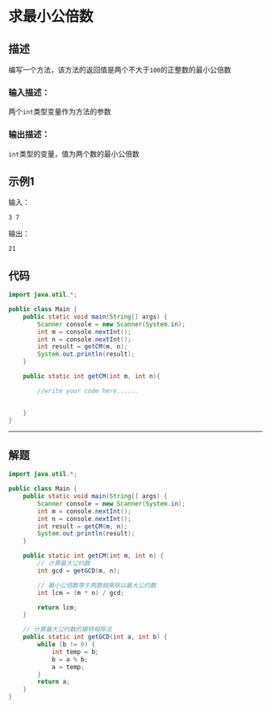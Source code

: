 # 求最小公倍数

## 描述

编写一个方法，该方法的返回值是两个不大于`100`的正整数的最小公倍数

### 输入描述：

两个`int`类型变量作为方法的参数

### 输出描述：

`int`类型的变量，值为两个数的最小公倍数

## 示例1

输入：

```
3 7
```

输出：

```
21
```

## 代码

```java
import java.util.*;

public class Main {
    public static void main(String[] args) {
        Scanner console = new Scanner(System.in);
        int m = console.nextInt();
        int n = console.nextInt();
        int result = getCM(m, n);
        System.out.println(result);
    }

    public static int getCM(int m, int n){

        //write your code here......
        

    }
}
```



---



## 解题

```java
import java.util.*;

public class Main {
    public static void main(String[] args) {
        Scanner console = new Scanner(System.in);
        int m = console.nextInt();
        int n = console.nextInt();
        int result = getCM(m, n);
        System.out.println(result);
    }

    public static int getCM(int m, int n) {
        // 计算最大公约数
        int gcd = getGCD(m, n);

        // 最小公倍数等于两数相乘除以最大公约数
        int lcm = (m * n) / gcd;

        return lcm;
    }

    // 计算最大公约数的辗转相除法
    public static int getGCD(int a, int b) {
        while (b != 0) {
            int temp = b;
            b = a % b;
            a = temp;
        }
        return a;
    }
}
```

